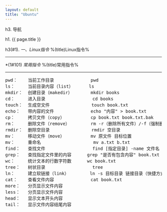 ```yaml
---
layout: default
title: "Ubuntu"
---
```


<div id="charpter">

h3. 导航

</div>

h1. {{ page.title }}

h3(#1). *一、Linux指令* %(title)Linux指令%
<hr />

*(1#101) *常用指令* %(title)常用指令%
<hr />

<pre>
pwd：    当前工作目录              pwd
ls：     当前目录内容（list）      ls
mkdir：  创建目录（makedir）       mkdir books
cd：     进入目录                  cd books
touch：  生成空文件                touch book.txt
echo：   带内容的文件              echo "内容" > book.txt
cp：     拷贝文件（copy）          cp book.txt book.txt.bak
rm：     删除文件（remove）        rm -r（删除所有文件）/-f（强制删除） book.txt
rmdir：  删除空目录                rmdir 空目录
mv：     移动文件（move）          mv 原文件 目标位置
mv：     重命名                    mv a.txt b.txt
find：   查找文件                  find [指定目录] -name 文件名
grep：   查找指定文件里的内容      grep "是否有包含内容" book.txt
wc：     统计文本的行数字符数      wc book.txt
tree：   树状目录                  tree
ln：     建立软链接（link）        ln -s 目标目录 链接目录（快捷方式）
cat：    查看文件内容              cat book.txt
more：   分页显示文件内容
less：   分页显示文件内容
head：   显示文本开头内容
tail：   显示文件内容结尾内容
</pre>
